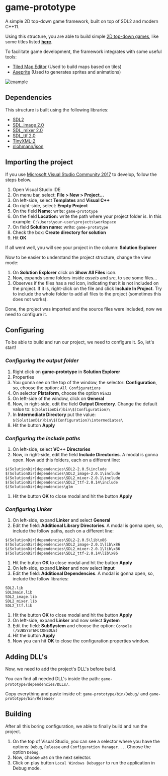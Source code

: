 # game-prototype
A simple 2D top-down game framework, built on top of SDL2 and modern C++11.

Using this structure, you are able to build simple [2D top-down games](https://en.wikipedia.org/wiki/Video_game_graphics#Top-down_perspective), like some titles listed **[here](https://en.wikipedia.org/wiki/Category:Top-down_video_games)**.

To facilitate game development, the framework integrates with some useful tools:
* [Tiled Map Editor](http://www.mapeditor.org/) (Used to build maps based on tiles)
* [Aseprite](https://www.aseprite.org/) (Used to generates sprites and animations)

![example](https://raw.githubusercontent.com/madureira/game-prototype/blob/master/game-prototype/assets/game-prototype.gif)

## Dependencies
This structure is built using the following libraries:
* [SDL2](https://www.libsdl.org/)
* [SDL_image 2.0](https://www.libsdl.org/projects/SDL_image/)
* [SDL_mixer 2.0](https://www.libsdl.org/projects/SDL_mixer/)
* [SDL_ttf 2.0](https://www.libsdl.org/projects/SDL_ttf/)
* [TinyXML-2](https://github.com/leethomason/tinyxml2)
* [nlohmann/json](https://github.com/nlohmann/json)

## Importing the project
If you use [Microsoft Visual Studio Community 2017](https://www.visualstudio.com) to develop, follow the steps below.

1. Open Visual Studio IDE
1. On menu bar, select: **File > New > Project...**
1. On left-side, select **Templates** and **Visual C++**
1. On right-side, select: **Empty Project**
1. On the field **Name:** write: `game-prototype`
1. On the field **Location:** write the path where your project folder is. In this example: `C:\Users\your-user\projects\workspace`
1. On field **Solution name:** write: `game-prototype`
1. Check the box: **Create directory for solution**
1. Hit **OK**

If all went well, you will see your project in the column: **Solution Explorer**

Now to be easier to understand the project structure, change the view mode:
1. On **Solution Explorer** click on **Show All Files** icon.
1. Now, expands some folders inside *assets* and *src*, to see some files...
1. Observes if the files has a red icon, indicating that it is not included on the project. If it is, right-click on the file and click **Include In Project**. Try to include the whole folder to add all files to the project (sometimes this does not works).

Done, the project was imported and the source files were included, now we need to configure it.

## Configuring
To be able to build and run our project, we need to configure it. So, let's start!

### *Configuring the output folder*
1. Right click on **game-prototype** in **Solution Explorer**
1. Properties
1. You gonna see on the top of the window, the selector: **Configuration**, so, choose the option: `All Configurations`
1. On selector **Plataform**, choose the option `Win32`
1. On left-side of the window, click on **General**
1. Now, in right-side, edit the field **Output Directory**. Change the default value to: `$(SolutionDir)bin\$(Configuration)\`
1. In **Intermediate Directory** put the value: `$(SolutionDir)bin\$(Configuration)\intermediates\`
1. Hit the button **Apply**

### *Configuring the include paths*
1. On left-side, select **VC++ Directories**
1. Now, in right-side, edit the field **Include Directories**. A modal is gonna open. Now add this folders, each on a different line:
```
$(SolutionDir)dependencies\SDL2-2.0.5\include
$(SolutionDir)dependencies\SDL2_image-2.0.1\include
$(Solutiondir)dependencies\SDL2_mixer-2.0.1\include
$(SolutionDir)dependencies\SDL2_ttf-2.0.14\include
$(SolutionDir)dependencies\glm
```
1. Hit the button **OK** to close modal and hit the button **Apply**


### *Configuring Linker*
1. On left-side, expand **Linker** and select **General**
1. Edit the field: **Additional Library Directories**. A modal is gonna open, so, include the follow paths, each on a different line:
```
$(SolutionDir)dependencies\SDL2-2.0.5\lib\x86
$(SolutionDir)dependencies\SDL2_image-2.0.1\lib\x86
$(SolutionDir)dependencies\SDL2_mixer-2.0.1\lib\x86
$(SolutionDir)dependencies\SDL2_ttf-2.0.14\lib\x86
```
1. Hit the button **OK** to close modal and hit the button **Apply**
1. On left-side, expand **Linker** and now select **Input**
1. Edit the field: **Additional Dependencies**. A modal is gonna open, so, include the follow libraries:
```
SDL2.lib
SDL2main.lib
SDL2_image.lib
SDL2_mixer.lib
SDL2_ttf.lib
```
1. Hit the button **OK** to close modal and hit the button **Apply**
1. On left-side, expand **Linker** and now select **System**
1. Edit the field: **SubSystem** and choose the option: `Console (/SUBSYSTEM:CONSOLE)`
1. Hit the button **Apply**
1. Now you can hit **OK** to close the configuration properties window.

## Adding DLL's
Now, we need to add the project's DLL's before build.

You can find all needed DLL's inside the path: `game-prototype/dependencies/DLLs/`.

Copy everything and paste inside of: `game-prototype/bin/Debug/` and `game-prototype/bin/Release/`

## Building
After all this boring configuration, we able to finally build and run the project.

1. On the top of Visual Studio, you can see a selector where you have the options: `Debug`, `Release` and `Configuration Manager...`. Choose the option `Debug`.
1. Now, choose `x86` on the next selector.
1. Click on play button `Local Windows Debugger` to run the application in Debug mode.
